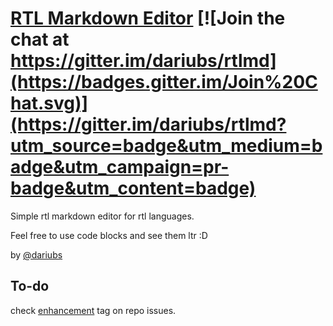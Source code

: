 [RTL Markdown Editor](dariubs.github.io/rtlmd) [![Join the chat at https://gitter.im/dariubs/rtlmd](https://badges.gitter.im/Join%20Chat.svg)](https://gitter.im/dariubs/rtlmd?utm_source=badge&utm_medium=badge&utm_campaign=pr-badge&utm_content=badge)
=====
Simple rtl markdown editor for rtl languages.

Feel free to use code blocks and see them ltr :D

by [@dariubs](http://dariubs.github.io)


To-do
-----
check [enhancement](https://github.com/dariubs/rtlmd/labels/enhancement) tag on repo issues.
